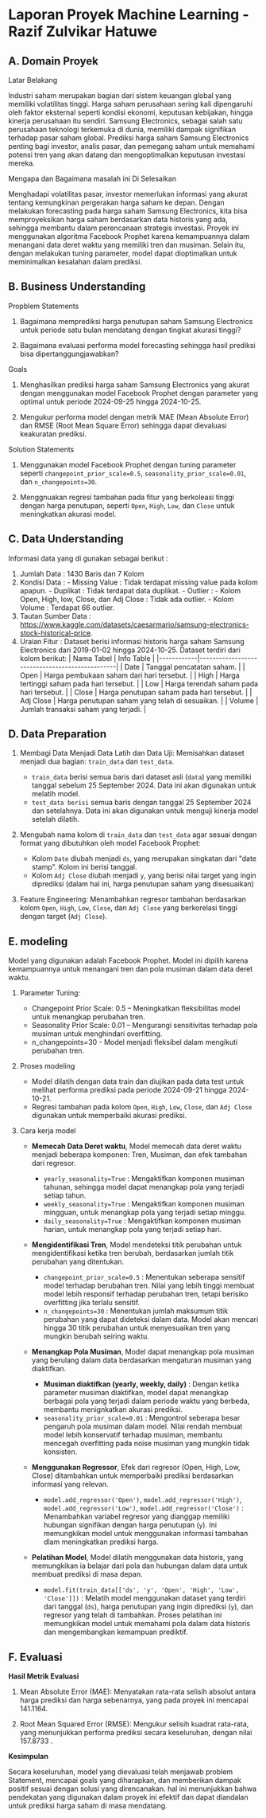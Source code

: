 # Laporan Proyek Machine Learning - Razif Zulvikar Hatuwe

## A. Domain Proyek 
Latar Belakang 

Industri saham merupakan bagian dari sistem keuangan global yang memiliki volatilitas tinggi. Harga saham perusahaan sering kali dipengaruhi oleh faktor eksternal seperti kondisi ekonomi, keputusan kebijakan, hingga kinerja perusahaan itu sendiri. Samsung Electronics, sebagai salah satu perusahaan teknologi terkemuka di dunia, memiliki dampak signifikan terhadap pasar saham global. Prediksi harga saham Samsung Electronics penting bagi investor, analis pasar, dan pemegang saham untuk memahami potensi tren yang akan datang dan mengoptimalkan keputusan investasi mereka.

Mengapa dan Bagaimana masalah ini Di Selesaikan

Menghadapi volatilitas pasar, investor memerlukan informasi yang akurat tentang kemungkinan pergerakan harga saham ke depan. Dengan melakukan forecasting pada harga saham Samsung Electronics, kita bisa memproyeksikan harga saham berdasarkan data historis yang ada, sehingga membantu dalam perencanaan strategis investasi. Proyek ini menggunakan algoritma Facebook Prophet karena kemampuannya dalam menangani data deret waktu yang memiliki tren dan musiman. Selain itu, dengan melakukan tuning parameter, model dapat dioptimalkan untuk meminimalkan kesalahan dalam prediksi.

## B. Business Understanding

Propblem Statements 
1. Bagaimana memprediksi harga penutupan saham Samsung Electronics untuk periode satu bulan mendatang dengan tingkat akurasi tinggi?

2. Bagaimana evaluasi performa model forecasting sehingga hasil prediksi bisa dipertanggungjawabkan?

Goals
1. Menghasilkan prediksi harga saham Samsung Electronics yang akurat dengan menggunakan model Facebook Prophet dengan parameter yang optimal untuk periode 2024-09-25 hingga 2024-10-25.

2. Mengukur performa model dengan metrik MAE (Mean Absolute Error) dan RMSE (Root Mean Square Error) sehingga dapat dievaluasi keakuratan prediksi.

Solution Statements
1. Menggunakan model Facebook Prophet dengan tuning parameter seperti ```changepoint_prior_scale=0.5```, ```seasonality_prior_scale=0.01```, dan ```n_changepoints=30```.

2. Menggnuakan regresi tambahan pada fitur yang berkoleasi tinggi dengan harga penutupan, seperti ```Open```, ```High```, ```Low```, dan ```Close``` untuk meningkatkan akurasi model.

## C. Data Understanding
Informasi data yang di gunakan sebagai berikut : 
1. Jumlah Data : 1430 Baris dan 7 Kolom 
2. Kondisi Data : 
                    - Missing Value : Tidak terdapat missing value pada kolom apapun. 
                    - Duplikat : Tidak terdapat data duplikat.
                    - Outlier : 
                                - Kolom Open, High, low, Close, dan Adj Close : Tidak ada outlier. 
                                - Kolom Volume : Terdapat 66 outlier.
3. Tautan Sumber Data : https://www.kaggle.com/datasets/caesarmario/samsung-electronics-stock-historical-price.
4. Uraian Fitur :
Dataset berisi informasi historis harga saham Samsung Electronics dari 2019-01-02 hingga 2024-10-25. Dataset terdiri dari kolom berikut: 
| Nama Tabel | Info Table                                     |
|------------|------------------------------------------------|
| Date       | Tanggal pencatatan saham.                      |
| Open       | Harga pembukaan saham dari hari tersebut.      |
| High       | Harga tertinggi saham pada hari tersebut.      |
| Low        | Harga terendah saham pada hari tersebut.       |
| Close      | Harga penutupan saham pada hari tersebut.      |
| Adj Close  | Harga penutupan saham yang telah di sesuaikan. |
| Volume     | Jumlah transaksi saham yang terjadi.           |
    
## D. Data Preparation
1. Membagi Data Menjadi Data Latih dan Data Uji: Memisahkan dataset menjadi dua bagian: ```train_data``` dan ```test_data```.
    - ```train_data``` berisi semua baris dari dataset asli (```data```) yang memiliki tanggal sebelum 25 September 2024. Data ini akan digunakan untuk melatih model.
    - ```test_data berisi``` semua baris dengan tanggal 25 September 2024 dan setelahnya. Data ini akan digunakan untuk menguji kinerja model setelah dilatih.

2. Mengubah nama kolom di ```train_data``` dan ```test_data``` agar sesuai dengan format yang dibutuhkan oleh model Facebook Prophet:
    - Kolom ```Date``` diubah menjadi ```ds```, yang merupakan singkatan dari "date stamp". Kolom ini berisi tanggal. 
    - Kolom ```Adj Close``` diubah menjadi ```y```, yang berisi nilai target yang ingin diprediksi (dalam hal ini, harga penutupan saham yang disesuaikan)

3. Feature Engineering: Menambahkan regresor tambahan berdasarkan kolom ```Open```, ```High```, ```Low```, ```Close```, dan ```Adj Close``` yang berkorelasi tinggi dengan target (```Adj Close```).

## E. modeling
Model yang digunakan adalah Facebook Prophet. Model ini dipilih karena kemampuannya untuk menangani tren dan pola musiman dalam data deret waktu. 
1. Parameter Tuning: 
    - Changepoint Prior Scale: 0.5 – Meningkatkan fleksibilitas model untuk menangkap perubahan tren.
    - Seasonality Prior Scale: 0.01 – Mengurangi sensitivitas terhadap pola musiman untuk menghindari overfitting.
    - n_changepoints=30 - Model menjadi fleksibel dalam mengikuti perubahan tren. 

2. Proses modeling 
    - Model dilatih dengan data train dan diujikan pada data test untuk melihat performa prediksi pada periode 2024-09-21 hingga 2024-10-21.
    - Regresi tambahan pada kolom ```Open```, ```High```, ```Low```, ```Close```, dan ```Adj Close``` digunakan untuk memperbaiki akurasi prediksi.

3. Cara kerja model
    - **Memecah Data Deret waktu**, Model memecah data deret waktu menjadi beberapa komponen: Tren, Musiman, dan efek tambahan dari regresor. 
        - ```yearly_seasonality=True``` : Mengaktifkan komponen musiman tahunan, sehingga model dapat menangkap pola yang terjadi setiap tahun.
        - ```weekly_seasonality=True``` : Mengaktifkan komponen musiman mingguan, untuk menangkap pola yang terjadi setiap minggu.
        - ```daily_seasonality=True``` : Mengaktifkan komponen musiman harian, untuk menangkap pola yang terjadi setiap hari.

    - **Mengidentifikasi Tren**, Model mendeteksi titik perubahan untuk mengidentifikasi ketika tren berubah, berdasarkan jumlah titik perubahan yang ditentukan. 
        - ```changepoint_prior_scale=0.5``` : Menentukan seberapa sensitif model terhadap berubahan tren. Nilai yang lebih tinggi membuat model lebih responsif terhadap perubahan tren, tetapi berisiko overfitting jika terlalu sensitif.
        - ```n_changepoints=30``` : Menentukan jumlah maksumum titik perubahan yang dapat dideteksi dalam data. Model akan mencari hingga 30 titik perubahan untuk menyesuaikan tren yang mungkin berubah seiring waktu.
     
    - **Menangkap Pola Musiman**, Model dapat menangkap pola musiman yang berulang dalam data berdasarkan mengaturan musiman yang diaktifkan.
        - **Musiman diaktifkan (yearly, weekly, daily)** : Dengan ketika parameter musiman diaktifkan, model dapat menangkap berbagai pola yang terjadi dalam periode waktu yang berbeda, membantu menignkatkan akurasi prediksi.
        - ```seasonality_prior_scale=0.01``` : Mengontrol seberapa besar pengaruh pola musiman dalam model. Nilai rendah membuat model lebih konservatif terhadap musiman, membantu mencegah overfitting pada noise musiman yang mungkin tidak konsisten.

    - **Menggunakan Regressor**, Efek dari regresor (Open, High, Low, Close) ditambahkan untuk memperbaiki prediksi berdasarkan informasi yang relevan.
        - ```model.add_regressor('Open')```, ```model.add_regressor('High')```, ```model.add_regressor('Low')```, ```model.add_regressor('Close')``` : Menambahkan variabel regresor yang dianggap memiliki hubungan signifikan dengan harga penutupan (```y```). Ini memungkikan model untuk menggunakan informasi tambahan dlam meningkatkan prediksi harga.

    - **Pelatihan Model**, Model dilatih menggunakan data historis, yang memungkikan ia belajar dari pola dan hubungan dalam data untuk membuat prediksi di masa depan. 
        - ```model.fit(train_data[['ds', 'y', 'Open', 'High', 'Low', 'Close']])``` : Melatih model menggunakan dataset yang terdiri dari tanggal (```ds```), harga penutupan yang ingin diprediksi (```y```), dan regresor yang telah di tambahkan. Proses pelatihan ini memungkikan model untuk memahami pola dalam data historis dan mengembangkan kemampuan prediktif.

## F. Evaluasi 
**Hasil Metrik Evaluasi**

1. Mean Absolute Error (MAE): Menyatakan rata-rata selisih absolut antara harga prediksi dan harga sebenarnya, yang pada proyek ini mencapai 141.1164.

2. Root Mean Squared Error (RMSE): Mengukur selisih kuadrat rata-rata, yang menunjukkan performa prediksi secara keseluruhan, dengan nilai 157.8733 .


**Kesimpulan** 

Secara keseluruhan, model yang dievaluasi telah menjawab problem Statement, mencapai goals yang diharapkan, dan memberikan dampak positif sesuai dengan solusi yang direncanakan. hal ini menunjukkan bahwa pendekatan yang digunakan dalam proyek ini efektif dan dapat diandalan untuk prediksi harga saham di masa mendatang.





